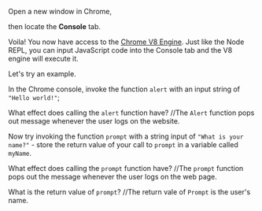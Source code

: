 Open a new window in Chrome,

then locate the **Console** tab.

Voila! You now have access to the [Chrome V8 Engine](https://www.cloudflare.com/en-gb/learning/serverless/glossary/what-is-chrome-v8/).
Just like the Node REPL, you can input JavaScript code into the Console tab and the V8 engine will execute it.

Let's try an example.

In the Chrome console,
invoke the function `alert` with an input string of `"Hello world!"`;

What effect does calling the `alert` function have?
//The `Alert` function pops out message whenever the user logs on the website.

Now try invoking the function `prompt` with a string input of `"What is your name?"` - store the return value of your call to `prompt` in a variable called `myName`.

What effect does calling the `prompt` function have?
//The `prompt` function pops out the message whenever the user logs on the web page.

What is the return value of `prompt`?
//The return vale of `Prompt` is the user's name.
